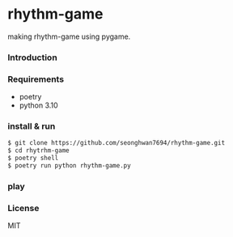 # rhythm-game
making rhythm-game using pygame.

### Introduction

### Requirements
- poetry
- python 3.10

### install & run
```bash
$ git clone https://github.com/seonghwan7694/rhythm-game.git
$ cd rhytrhm-game
$ poetry shell
$ poetry run python rhythm-game.py
```

### play

### License
MIT


